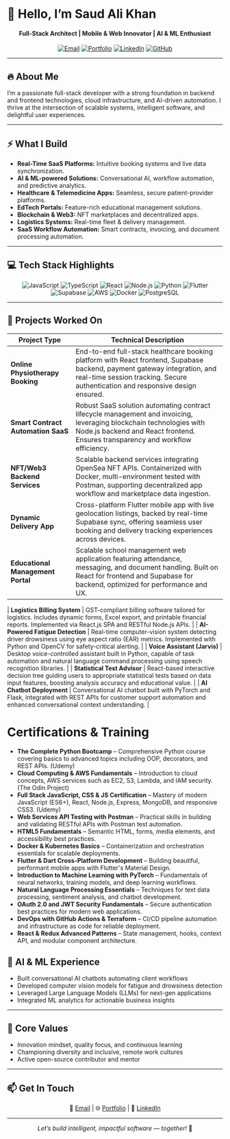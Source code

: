 
# 👋 Hello, I’m **Saud Ali Khan**

<h4 align="center">
  Full-Stack Architect | Mobile & Web Innovator | AI & ML Enthusiast 
</h4>

<p align="center">
  <a href="mailto:saksaud7411@gmail.com"><img alt="Email" src="https://img.shields.io/badge/Email-grey?style=for-the-badge&logo=gmail"></a>
  <a href="https://your-website.com"><img alt="Portfolio" src="https://img.shields.io/badge/Portfolio-43b581?style=for-the-badge&logo=internet-archive&logoColor=white"></a>
  <a href="https://www.linkedin.com/in/saud-ali-khan-35b366191"><img alt="LinkedIn" src="https://img.shields.io/badge/LinkedIn-blue?style=for-the-badge&logo=linkedin"></a>
  <a href="https://github.com/SAKSAUD7"><img alt="GitHub" src="https://img.shields.io/badge/GitHub-black?style=for-the-badge&logo=github"></a>
</p>

---

## 🔥 About Me

I’m a passionate full-stack developer with a strong foundation in backend and frontend technologies, cloud infrastructure, and AI-driven automation. I thrive at the intersection of scalable systems, intelligent software, and delightful user experiences.

---

## ⚡ What I Build

- **Real-Time SaaS Platforms:** Intuitive booking systems and live data synchronization.
- **AI & ML-powered Solutions:** Conversational AI, workflow automation, and predictive analytics.
- **Healthcare & Telemedicine Apps:** Seamless, secure patient-provider platforms.
- **EdTech Portals:** Feature-rich educational management solutions.
- **Blockchain & Web3:** NFT marketplaces and decentralized apps.
- **Logistics Systems:** Real-time fleet & delivery management.
- **SaaS Workflow Automation:** Smart contracts, invoicing, and document processing automation.

---

## 💻 Tech Stack Highlights

<p align="center">
  <img alt="JavaScript" src="https://img.shields.io/badge/JavaScript-F7DF1E?style=for-the-badge&logo=javascript&logoColor=black"/>
  <img alt="TypeScript" src="https://img.shields.io/badge/TypeScript-3178C6?style=for-the-badge&logo=typescript&logoColor=white"/>
  <img alt="React" src="https://img.shields.io/badge/React-20232A?style=for-the-badge&logo=react&logoColor=61dafb"/>
  <img alt="Node.js" src="https://img.shields.io/badge/Node.js-339933?style=for-the-badge&logo=node.js&logoColor=white"/>
  <img alt="Python" src="https://img.shields.io/badge/Python-3670A0?style=for-the-badge&logo=python&logoColor=ffdd54"/>
  <img alt="Flutter" src="https://img.shields.io/badge/Flutter-02569B?style=for-the-badge&logo=flutter&logoColor=white"/>
  <img alt="Supabase" src="https://img.shields.io/badge/Supabase-222?style=for-the-badge&logo=supabase&logoColor=3fcf8e"/>
  <img alt="AWS" src="https://img.shields.io/badge/AWS-232F3E?style=for-the-badge&logo=amazon-aws&logoColor=ff9900"/>
  <img alt="Docker" src="https://img.shields.io/badge/Docker-2496ED?style=for-the-badge&logo=docker&logoColor=white"/>
  <img alt="PostgreSQL" src="https://img.shields.io/badge/PostgreSQL-4169E1?style=for-the-badge&logo=postgresql&logoColor=white"/>
</p>

---

## 🚀 Projects Worked On

| Project Type                    | Technical Description                                                                                                               |
|--------------------------------|------------------------------------------------------------------------------------------------------------------------------------|
| **Online Physiotherapy Booking**   | End-to-end full-stack healthcare booking platform with React frontend, Supabase backend, payment gateway integration, and real-time session tracking. Secure authentication and responsive design ensured.              |
| **Smart Contract Automation SaaS** | Robust SaaS solution automating contract lifecycle management and invoicing, leveraging blockchain technologies with Node.js backend and React frontend. Ensures transparency and workflow efficiency.                |
| **NFT/Web3 Backend Services**      | Scalable backend services integrating OpenSea NFT APIs. Containerized with Docker, multi-environment tested with Postman, supporting decentralized app workflow and marketplace data ingestion.                     |
| **Dynamic Delivery App**            | Cross-platform Flutter mobile app with live geolocation listings, backed by real-time Supabase sync, offering seamless user booking and delivery tracking experiences across devices.                               |
| **Educational Management Portal**  | Scalable school management web application featuring attendance, messaging, and document handling. Built on React for frontend and Supabase for backend, optimized for performance and UX.                         |

| **Logistics Billing System**        | GST-compliant billing software tailored for logistics. Includes dynamic forms, Excel export, and printable financial reports. Implemented via React.js SPA and RESTful Node.js APIs.                             |
| **AI-Powered Fatigue Detection**    | Real-time computer-vision system detecting driver drowsiness using eye aspect ratio (EAR) metrics. Implemented with Python and OpenCV for safety-critical alerting.                                           |
| **Voice Assistant (Jarvis)**        | Desktop voice-controlled assistant built in Python, capable of task automation and natural language command processing using speech recognition libraries.                                                |
| **Statistical Test Advisor**        | React-based interactive decision tree guiding users to appropriate statistical tests based on data input features, boosting analysis accuracy and educational value.                                          |
| **AI Chatbot Deployment**            | Conversational AI chatbot built with PyTorch and Flask, integrated with REST APIs for customer support automation and enhanced conversational context understanding.                                       |

# Certifications & Training

- **The Complete Python Bootcamp** – Comprehensive Python course covering basics to advanced topics including OOP, decorators, and REST APIs. (Udemy)  
- **Cloud Computing & AWS Fundamentals** – Introduction to cloud concepts, AWS services such as EC2, S3, Lambda, and IAM security. (The Odin Project)  
- **Full Stack JavaScript, CSS & JS Certification** – Mastery of modern JavaScript (ES6+), React, Node.js, Express, MongoDB, and responsive CSS3. (Udemy)  
- **Web Services API Testing with Postman** – Practical skills in building and validating RESTful APIs with Postman test automation.  
- **HTML5 Fundamentals** – Semantic HTML, forms, media elements, and accessibility best practices.  
- **Docker & Kubernetes Basics** – Containerization and orchestration essentials for scalable deployments.  
- **Flutter & Dart Cross-Platform Development** – Building beautiful, performant mobile apps with Flutter's Material Design.  
- **Introduction to Machine Learning with PyTorch** – Fundamentals of neural networks, training models, and deep learning workflows.  
- **Natural Language Processing Essentials** – Techniques for text data processing, sentiment analysis, and chatbot development.  
- **OAuth 2.0 and JWT Security Fundamentals** – Secure authentication best practices for modern web applications.  
- **DevOps with GitHub Actions & Terraform** – CI/CD pipeline automation and infrastructure as code for reliable deployment.  
- **React & Redux Advanced Patterns** – State management, hooks, context API, and modular component architecture.



## 🤖 AI & ML Experience

- Built conversational AI chatbots automating client workflows  
- Developed computer vision models for fatigue and drowsiness detection  
- Leveraged Large Language Models (LLMs) for next-gen applications  
- Integrated ML analytics for actionable business insights

---

## 🌱 Core Values

- Innovation mindset, quality focus, and continuous learning  
- Championing diversity and inclusive, remote work cultures  
- Active open-source contributor and mentor  

---

## 📫 Get In Touch

<p align="center">
  📧 <a href="mailto:saksaud7411@gmail.com">Email</a> | 🌐 <a href="https://your-website.com">Portfolio</a> | 🔗 <a href="https://www.linkedin.com/in/saud-ali-khan-35b366191">LinkedIn</a>
</p>

---

<p align="center">
  <em>Let’s build intelligent, impactful software — together!</em> 🚀
</p>
